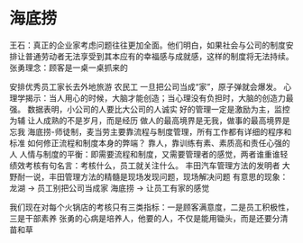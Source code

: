 # 海底捞
王石：真正的企业家考虑问题往往更加全面。他们明白，如果社会与公司的制度安排让普通劳动者无法享受到其本应有的幸福感与成就感，这样的制度将无法持续。
张勇理念：顾客是一桌一桌抓来的

安排优秀员工家长去外地旅游
农民工 一旦把公司当成“家”，原子弹就会爆发。
心理学揭示：当人用心的时候，大脑才能创造；当心理没有负担时，大脑的创造力最强。
数据表明，小公司的人要比大公司的人诚实
好的管理一定是激励为主，监控为辅
让人成熟的不是岁月，而是经历
做人的最高境界是无我，做事的最高境界是忘我
海底捞-师徒制，麦当劳主要靠流程与制度管理，所有工作都有详细的程序和标准
如何修正流程和制度本身的弊端？ 靠人，靠训练有素、素质高和责任心强的人
人情与制度的平衡：即需要流程和制度，又需要管理者的感觉，两者谁重谁轻
绩效考核有句名言：考核什么，员工就关注什么。
丰田汽车管理方法的发明者 大野耐一说，丰田管理方法的精髓是现场发现问题，现场解决问题
有意思的现象：
    龙湖   -> 员工别把公司当成家
    海底捞 -> 让员工有家的感觉

我们现在对每个火锅店的考核只有三类指标：一是顾客满意度，二是员工积极性，三是干部素养
张勇的心病是培养人，他要的人，不仅是能用锄头，而是还要分清苗和草

